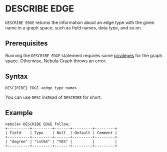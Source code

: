 # DESCRIBE EDGE

`DESCRIBE EDGE` returns the information about an edge type with the given name in a graph space, such as field names, data type, and so on.

## Prerequisites

Running the `DESCRIBE EDGE` statement requires some [privileges](../../7.data-security/1.authentication/3.role-list.md) for the graph space. Otherwise, Nebula Graph throws an error.

## Syntax

```ngql
DESC[RIBE] EDGE <edge_type_name>
```

You can use `DESC` instead of `DESCRIBE` for short.

## Example

```ngql
nebula> DESCRIBE EDGE follow;
+----------+---------+-------+---------+---------+
| Field    | Type    | Null  | Default | Comment |
+----------+---------+-------+---------+---------+
| "degree" | "int64" | "YES" |         |         |
+----------+---------+-------+---------+---------+
```
